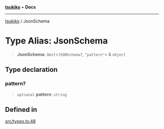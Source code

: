 [**tsukiko**](../README.md) • **Docs**

***

[tsukiko](../README.md) / JsonSchema

# Type Alias: JsonSchema

> **JsonSchema**: `Omit`\<`JSONSchema7`, `"pattern"`\> & `object`

## Type declaration

### pattern?

> `optional` **pattern**: `string`

## Defined in

[src/types.ts:48](https://github.com/BIYUEHU/tsukiko/blob/aa7a414bb89555b3910dd9d229f505891bded4ee/src/types.ts#L48)
